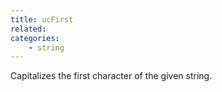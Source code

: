 ```yaml
---
title: ucFirst
related:
categories:
    - string
---
```


Capitalizes the first character of the given string.